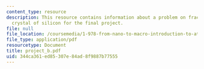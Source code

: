 ```yaml
---
content_type: resource
description: This resource contains information about a problem on fracture of a single
  crystal of silicon for the final project.
file: null
file_location: /coursemedia/1-978-from-nano-to-macro-introduction-to-atomistic-modeling-techniques-january-iap-2007/344ca361ed85307e84ad8f9887b77555_project_b.pdf
file_type: application/pdf
resourcetype: Document
title: project_b.pdf
uid: 344ca361-ed85-307e-84ad-8f9887b77555
---
```

